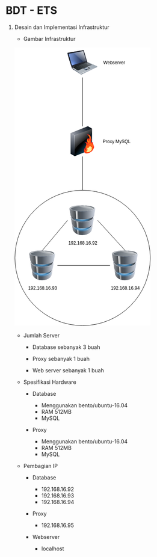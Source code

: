 # BDT - ETS

1. Desain dan Implementasi Infrastruktur
    * Gambar Infrastruktur
  
    ![alt text](https://github.com/nurlitadf/BDT-multi-master-replication/blob/master/ets.png "Gambar Infrastuktur")
    
    * Jumlah Server
    
      * Database sebanyak 3 buah
      
      * Proxy sebanyak 1 buah
      
      * Web server sebanyak 1 buah
     
    * Spesifikasi Hardware
     
      * Database
        
        * Menggunakan bento/ubuntu-16.04
        * RAM 512MB
        * MySQL
      
      * Proxy
        * Menggunakan bento/ubuntu-16.04
        * RAM 512MB
        * MySQL
    
    * Pembagian IP
    
      * Database
        
        * 192.168.16.92
        * 192.168.16.93
        * 192.168.16.94
        
      * Proxy
        
        * 192.168.16.95
      
      * Webserver
        
        * localhost
